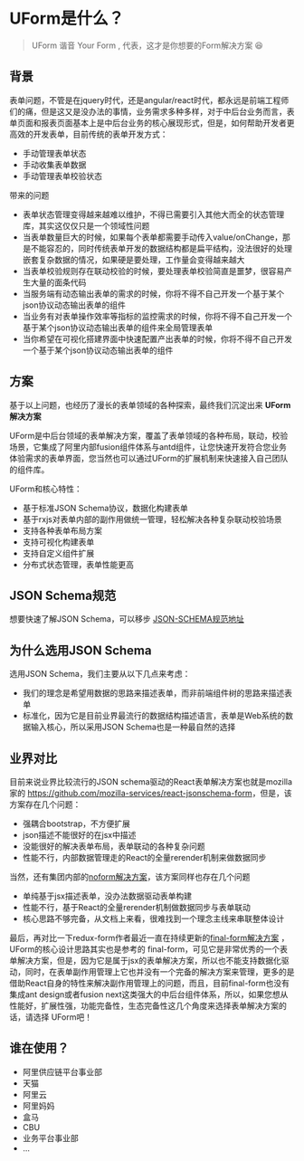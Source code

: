 # UForm是什么？

> UForm 谐音 Your Form , 代表，这才是你想要的Form解决方案 😆

## 背景

表单问题，不管是在jquery时代，还是angular/react时代，都永远是前端工程师们的痛，但是这又是没办法的事情，业务需求多种多样，对于中后台业务而言，表单页面和报表页面基本上是中后台业务的核心展现形式，但是，如何帮助开发者更高效的开发表单，目前传统的表单开发方式：

- 手动管理表单状态
- 手动收集表单数据
- 手动管理表单校验状态

带来的问题

- 表单状态管理变得越来越难以维护，不得已需要引入其他大而全的状态管理库，其实这仅仅只是一个领域性问题
- 当表单数量巨大的时候，如果每个表单都需要手动传入value/onChange，那是不能容忍的，同时传统表单开发的数据结构都是扁平结构，没法很好的处理嵌套复杂数据的情况，如果硬是要处理，工作量会变得越来越大
- 当表单校验规则存在联动校验的时候，要处理表单校验简直是噩梦，很容易产生大量的面条代码
- 当服务端有动态输出表单的需求的时候，你将不得不自己开发一个基于某个json协议动态输出表单的组件
- 当业务有对表单操作效率等指标的监控需求的时候，你将不得不自己开发一个基于某个json协议动态输出表单的组件来全局管理表单
- 当你希望在可视化搭建界面中快速配置产出表单的时候，你将不得不自己开发一个基于某个json协议动态输出表单的组件



## 方案

基于以上问题，也经历了漫长的表单领域的各种探索，最终我们沉淀出来 **UForm解决方案**

UForm是中后台领域的表单解决方案，覆盖了表单领域的各种布局，联动，校验场景，它集成了阿里内部fusion组件体系与antd组件，让您快速开发符合您业务体验需求的表单界面，您当然也可以通过UForm的扩展机制来快速接入自己团队的组件库。

UForm和核心特性：

- 基于标准JSON Schema协议，数据化构建表单
- 基于rxjs对表单内部的副作用做统一管理，轻松解决各种复杂联动校验场景
- 支持各种表单布局方案
- 支持可视化构建表单
- 支持自定义组件扩展
- 分布式状态管理，表单性能更高



## JSON Schema规范

想要快速了解JSON Schema，可以移步 [JSON-SCHEMA规范地址](https://json-schema.org/)



## 为什么选用JSON Schema

选用JSON Schema，我们主要从以下几点来考虑：

- 我们的理念是希望用数据的思路来描述表单，而非前端组件树的思路来描述表单
- 标准化，因为它是目前业界最流行的数据结构描述语言，表单是Web系统的数据输入核心，所以采用JSON Schema也是一种最自然的选择



## 业界对比

目前来说业界比较流行的JSON schema驱动的React表单解决方案也就是mozilla家的 <https://github.com/mozilla-services/react-jsonschema-form>，但是，该方案存在几个问题：

- 强耦合bootstrap，不方便扩展
- json描述不能很好的在jsx中描述
- 没能很好的解决表单布局，表单联动的各种复杂问题
- 性能不行，内部数据管理走的React的全量rerender机制来做数据同步

当然，还有集团内部的[noform解决方案](https://alibaba.github.io/nopage)，该方案同样也存在几个问题

- 单纯基于jsx描述表单，没办法数据驱动表单构建
- 性能不行，基于React的全量rerender机制做数据同步与表单联动
- 核心思路不够完备，从文档上来看，很难找到一个理念主线来串联整体设计

最后，再对比一下redux-form作者最近一直在持续更新的[final-form解决方案](https://github.com/final-form/final-form) ，UForm的核心设计思路其实也是参考的 final-form，可见它是非常优秀的一个表单解决方案，但是，因为它是属于jsx的表单解决方案，所以也不能支持数据化驱动，同时，在表单副作用管理上它也并没有一个完备的解决方案来管理，更多的是借助React自身的特性来解决副作用管理上的问题，而且，目前final-form也没有集成ant design或者fusion next这类强大的中后台组件体系，所以，如果您想从性能好，扩展性强，功能完备性，生态完备性这几个角度来选择表单解决方案的话，请选择 UForm吧！



## 谁在使用？

- 阿里供应链平台事业部
- 天猫
- 阿里云
- 阿里妈妈
- 盒马
- CBU
- 业务平台事业部
- ...